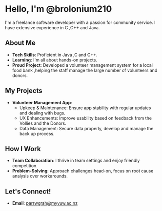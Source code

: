 # Hello, I'm @brolonium210

I'm a freelance software developer with a passion for community service. 
I have extensive experience in C ,C++ and Java.

## About Me

-  **Tech Skills**: Proficient in Java ,C and C++.
-  **Learning**: I'm all about hands-on projects.
-  **Proud Project**: Developed a volunteer management system for a local food bank ,helping the staff manage the large number of volunteers and donors.

## My Projects

- **Volunteer Management App**: 
  - Upkeep & Maintenance: Ensure app stability with regular updates and dealing with bugs.
  - UX Enhancements: Improve usability based on feedback from the Vollies and the Donors.
  - Data Management: Secure data properly, develop and manage the back up process.

## How I Work

-  **Team Collaboration**: I thrive in team settings and enjoy friendly competition.
-  **Problem-Solving**: Approach challenges head-on, focus on root cause analysis over workarounds.

## Let's Connect!

-  **Email**: parrwgrah@myvuw.ac.nz


